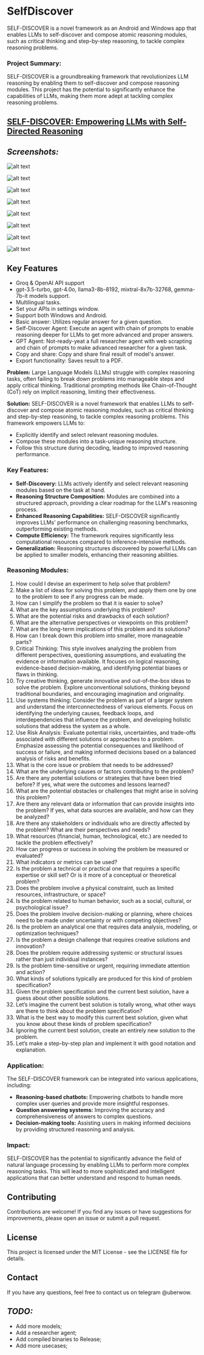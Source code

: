 # SelfDiscover
 SELF-DISCOVER is a novel framework as an Android and Windows app that enables LLMs to self-discover and compose atomic reasoning modules, such as critical thinking and step-by-step reasoning, to tackle complex reasoning problems.

### Project Summary:

SELF-DISCOVER is a groundbreaking framework that revolutionizes LLM reasoning by enabling them to self-discover and compose reasoning modules. This project has the potential to significantly enhance the capabilities of LLMs, making them more adept at tackling complex reasoning problems.

## [SELF-DISCOVER: Empowering LLMs with Self-Directed Reasoning](https://arxiv.org/abs/2402.03620)

## _Screenshots:_
![alt text]([[https://github.com/progressionnetwork/SelfDiscover/blob/master/3.png](https://github.com/progressionnetwork/SelfDiscover/blob/main/screenshots/about.png?raw=true)](https://github.com/progressionnetwork/SelfDiscover/blob/main/screenshots/about.png?raw=true))

![alt text]([[https://github.com/progressionnetwork/SelfDiscover/blob/master/2.png](https://github.com/progressionnetwork/SelfDiscover/blob/main/screenshots/main.png?raw=true)](https://github.com/progressionnetwork/SelfDiscover/blob/main/screenshots/main.png?raw=true))

![alt text]([https://github.com/progressionnetwork/SelfDiscover/blob/master/1.png](https://github.com/progressionnetwork/SelfDiscover/blob/main/screenshots/models.png?raw=true))

![alt text]([[https://github.com/progressionnetwork/SelfDiscover/blob/master/1.png](https://github.com/progressionnetwork/SelfDiscover/blob/main/screenshots/models.png](https://github.com/progressionnetwork/SelfDiscover/blob/main/screenshots/selfdiscover_full_answer.png?raw=true)))

![alt text]([[https://github.com/progressionnetwork/SelfDiscover/blob/master/1.png](https://github.com/progressionnetwork/SelfDiscover/blob/main/screenshots/models.png](https://github.com/progressionnetwork/SelfDiscover/blob/main/screenshots/settings.png?raw=true)))

![alt text]([[https://github.com/progressionnetwork/SelfDiscover/blob/master/1.png](https://github.com/progressionnetwork/SelfDiscover/blob/main/screenshots/models.png](https://github.com/progressionnetwork/SelfDiscover/blob/main/screenshots/selfdiscover_mode.png?raw=true)))

![alt text]([[https://github.com/progressionnetwork/SelfDiscover/blob/master/1.png](https://github.com/progressionnetwork/SelfDiscover/blob/main/screenshots/models.png](https://github.com/progressionnetwork/SelfDiscover/blob/main/screenshots/work_mode.png?raw=true)))

![alt text]([[https://github.com/progressionnetwork/SelfDiscover/blob/master/1.png](https://github.com/progressionnetwork/SelfDiscover/blob/main/screenshots/models.png](https://github.com/progressionnetwork/SelfDiscover/blob/main/screenshots/selfdiscover_chat.png?raw=true)))

## Key Features
* Groq & OpenAI API support
* gpt-3.5-turbo, gpt-4.0o, llama3-8b-8192, mixtral-8x7b-32768, gemma-7b-it models support.
* Multilingual tasks.
* Set your APIs in settings window.
* Support both Windows and Android.
* Basic answer: Utilizes regular answer for a given question.
* Self-Discover Agent: Execute an agent with chain of prompts to enable reasoning deeper for LLMs to get more advanced and proper answers.
* GPT Agent: Not-ready-yeat a full researcher agent with web scrapting and chain of prompts to make advanced researcher for a given task.
* Copy and share: Copy and share final result of model's answer.
* Export functionality: Saves result to a PDF.


**Problem:** Large Language Models (LLMs) struggle with complex reasoning tasks, often failing to break down problems into manageable steps and apply critical thinking. Traditional prompting methods like Chain-of-Thought (CoT) rely on implicit reasoning, limiting their effectiveness.

**Solution:** SELF-DISCOVER is a novel framework that enables LLMs to self-discover and compose atomic reasoning modules, such as critical thinking and step-by-step reasoning, to tackle complex reasoning problems. This framework empowers LLMs to:

- Explicitly identify and select relevant reasoning modules.
- Compose these modules into a task-unique reasoning structure.
- Follow this structure during decoding, leading to improved reasoning performance.

### Key Features:

- **Self-Discovery:** LLMs actively identify and select relevant reasoning modules based on the task at hand.
- **Reasoning Structure Composition:** Modules are combined into a structured approach, providing a clear roadmap for the LLM's reasoning process.
- **Enhanced Reasoning Capabilities:** SELF-DISCOVER significantly improves LLMs' performance on challenging reasoning benchmarks, outperforming existing methods.
- **Compute Efficiency:** The framework requires significantly less computational resources compared to inference-intensive methods.
- **Generalization:** Reasoning structures discovered by powerful LLMs can be applied to smaller models, enhancing their reasoning abilities.

### Reasoning Modules:
1. How could I devise an experiment to help solve that problem?
2. Make a list of ideas for solving this problem, and apply them one by one to the problem to see if any progress can be made.
3. How can I simplify the problem so that it is easier to solve?
4. What are the key assumptions underlying this problem?
5. What are the potential risks and drawbacks of each solution?
6. What are the alternative perspectives or viewpoints on this problem?
7. What are the long-term implications of this problem and its solutions?
8. How can I break down this problem into smaller, more manageable parts?
9. Critical Thinking: This style involves analyzing the problem from different perspectives, questioning assumptions, and evaluating the evidence or information available. It focuses on logical reasoning, evidence-based decision-making, and identifying potential biases or flaws in thinking.
10. Try creative thinking, generate innovative and out-of-the-box ideas to solve the problem. Explore unconventional solutions, thinking beyond traditional boundaries, and encouraging imagination and originality.
11. Use systems thinking: Consider the problem as part of a larger system and understand the interconnectedness of various elements. Focus on identifying the underlying causes, feedback loops, and interdependencies that influence the problem, and developing holistic solutions that address the system as a whole.
12. Use Risk Analysis: Evaluate potential risks, uncertainties, and trade-offs associated with different solutions or approaches to a problem. Emphasize assessing the potential consequences and likelihood of success or failure, and making informed decisions based on a balanced analysis of risks and benefits.
13. What is the core issue or problem that needs to be addressed?
14. What are the underlying causes or factors contributing to the problem?
15. Are there any potential solutions or strategies that have been tried before? If yes, what were the outcomes and lessons learned?
16. What are the potential obstacles or challenges that might arise in solving this problem?
17. Are there any relevant data or information that can provide insights into the problem? If yes, what data sources are available, and how can they be analyzed?
18. Are there any stakeholders or individuals who are directly affected by the problem? What are their perspectives and needs?
19. What resources (financial, human, technological, etc.) are needed to tackle the problem effectively?
20. How can progress or success in solving the problem be measured or evaluated?
21. What indicators or metrics can be used?
22. Is the problem a technical or practical one that requires a specific expertise or skill set? Or is it more of a conceptual or theoretical problem?
23. Does the problem involve a physical constraint, such as limited resources, infrastructure, or space?
24. Is the problem related to human behavior, such as a social, cultural, or psychological issue?
25. Does the problem involve decision-making or planning, where choices need to be made under uncertainty or with competing objectives?
26. Is the problem an analytical one that requires data analysis, modeling, or optimization techniques?
27. Is the problem a design challenge that requires creative solutions and innovation?
28. Does the problem require addressing systemic or structural issues rather than just individual instances?
29. Is the problem time-sensitive or urgent, requiring immediate attention and action?
30. What kinds of solutions typically are produced for this kind of problem specification?
31. Given the problem specification and the current best solution, have a guess about other possible solutions.
32. Let’s imagine the current best solution is totally wrong, what other ways are there to think about the problem specification?
33. What is the best way to modify this current best solution, given what you know about these kinds of problem specification?
34. Ignoring the current best solution, create an entirely new solution to the problem.
35. Let’s make a step-by-step plan and implement it with good notation and explanation.

### Application:

The SELF-DISCOVER framework can be integrated into various applications, including:

- **Reasoning-based chatbots:** Empowering chatbots to handle more complex user queries and provide more insightful responses.
- **Question answering systems:** Improving the accuracy and comprehensiveness of answers to complex questions.
- **Decision-making tools:** Assisting users in making informed decisions by providing structured reasoning and analysis.

### Impact:

SELF-DISCOVER has the potential to significantly advance the field of natural language processing by enabling LLMs to perform more complex reasoning tasks. This will lead to more sophisticated and intelligent applications that can better understand and respond to human needs.

## Contributing
Contributions are welcome! If you find any issues or have suggestions for improvements, please open an issue or submit a pull request.

## License
This project is licensed under the MIT License - see the LICENSE file for details.

## Contact
If you have any questions, feel free to contact us on telegram @uberwow.

## *TODO:*
* Add more models;
* Add a researcher agent;
* Add compiled binaries to Release;
* Add more usecases;
